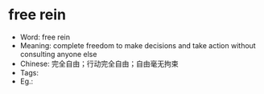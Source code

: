 # free rein

- Word: free rein
- Meaning: complete freedom to make decisions and take action without consulting anyone else
- Chinese: 完全自由；行动完全自由；自由毫无拘束
- Tags: 
- Eg.: 
